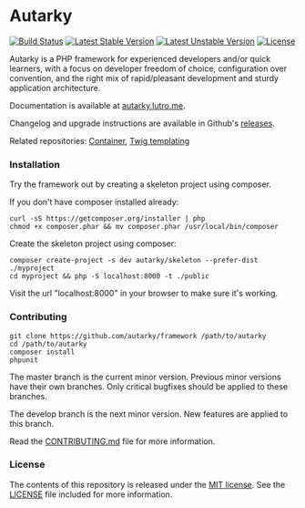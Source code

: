 # Autarky

[![Build Status](https://travis-ci.org/autarky/framework.png?branch=master)](https://travis-ci.org/autarky/framework)
[![Latest Stable Version](https://poser.pugx.org/autarky/framework/v/stable.svg)](https://github.com/autarky/framework/releases)
[![Latest Unstable Version](https://poser.pugx.org/autarky/framework/v/unstable.svg)](https://github.com/autarky/framework/branches/active)
[![License](https://poser.pugx.org/autarky/framework/license.svg)](http://opensource.org/licenses/MIT)

Autarky is a PHP framework for experienced developers and/or quick learners, with a focus on developer freedom of choice, configuration over convention, and the right mix of rapid/pleasant development and sturdy application architecture.

Documentation is available at [autarky.lutro.me](http://autarky.lutro.me).

Changelog and upgrade instructions are available in Github's [releases](https://github.com/autarky/framework/releases).

Related repositories: [Container](https://github.com/autarky/container), [Twig templating](https://github.com/autarky/twig-templating)

### Installation

Try the framework out by creating a skeleton project using composer.

If you don't have composer installed already:

```
curl -sS https://getcomposer.org/installer | php
chmod +x composer.phar && mv composer.phar /usr/local/bin/composer
```

Create the skeleton project using composer:

```
composer create-project -s dev autarky/skeleton --prefer-dist ./myproject
cd myproject && php -S localhost:8000 -t ./public
```

Visit the url "localhost:8000" in your browser to make sure it's working.

### Contributing

```
git clone https://github.com/autarky/framework /path/to/autarky
cd /path/to/autarky
composer install
phpunit
```

The master branch is the current minor version. Previous minor versions have their own branches. Only critical bugfixes should be applied to these branches.

The develop branch is the next minor version. New features are applied to this branch.

Read the [CONTRIBUTING.md](CONTRIBUTING.md) file for more information.

### License

The contents of this repository is released under the [MIT license](http://opensource.org/licenses/MIT). See the [LICENSE](LICENSE) file included for more information.

